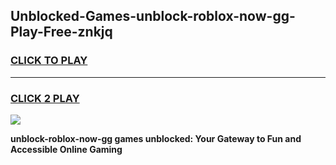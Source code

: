 
## Unblocked-Games-unblock-roblox-now-gg-Play-Free-znkjq
<h3>
<a href="https://premium76.site?title=unblock-roblox-now-gg&ref=18A1">CLICK TO PLAY</a></h3>
<hr>

<h3>
<a href="https://premium76.site?title=unblock-roblox-now-gg&ref=18A1">CLICK 2 PLAY</a>
  
</h3>

<a href="https://premium76.site?title=unblock-roblox-now-gg&ref=18A1"><img src="https://clearcache.store/games.png"></a>


**unblock-roblox-now-gg games unblocked: Your Gateway to Fun and Accessible Online Gaming**
